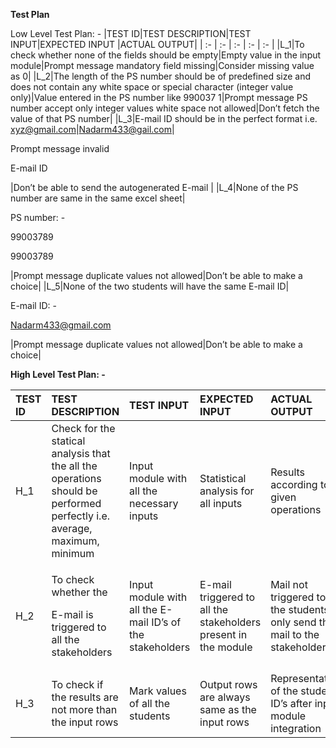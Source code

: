 ﻿**Test Plan**
 
 Low Level Test Plan: -
 |TEST ID|TEST DESCRIPTION|TEST INPUT|EXPECTED INPUT |ACTUAL OUTPUT|
| :- | :- | :- | :- | :- |
|L\_1|To check whether none of the fields should be empty|Empty value in the input module|Prompt message mandatory field missing|Consider missing value as 0|
|L\_2|The length of the PS number should be of predefined size and does not contain any white space or special character (integer value only)|Value entered in the PS number like 990037 1|Prompt message PS number accept only integer values white space not allowed|Don’t fetch the value of that PS number|
|L\_3|E-mail ID should be in the perfect format i.e. xyz@gmail.com|Nadarm433@gail.com|<p>Prompt message invalid </p><p>E-mail ID</p>|Don’t be able to send the autogenerated    E-mail |
|L\_4|None of the PS number are same in the same excel sheet|<p>PS number: -</p><p>99003789</p><p>99003789</p>|Prompt message duplicate values not allowed|Don’t be able to make a choice|
|L\_5|None of the two students will have the same E-mail ID|<p>E-mail ID: -</p><p>Nadarm433@gmail.com</p><p></p>|Prompt message duplicate values not allowed|Don’t be able to make a choice|


**High Level Test Plan: -**

|TEST ID|TEST DESCRIPTION|TEST INPUT|EXPECTED INPUT|ACTUAL OUTPUT|
| :- | :- | :- | :- | :- |
|H\_1|Check for the statical analysis that the all the operations should be performed perfectly i.e. average, maximum, minimum  |Input module with all the necessary inputs|Statistical analysis for all inputs|Results according to given operations|
|H\_2|<p>To check whether   the </p><p>E-mail is triggered to all the stakeholders</p>|Input module with all the E-mail ID’s of the stakeholders|E-mail triggered to all the stakeholders present in the module|Mail not triggered to the students only send the mail to the stakeholders|
|H\_3|To check if the results are not more than the input rows|Mark values of all the students|Output rows are always same as the input rows|Representation of the student ID’s after input module integration|

